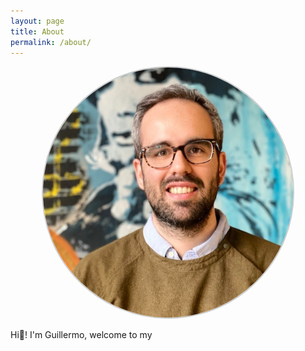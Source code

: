 ```yaml
---
layout: page
title: About
permalink: /about/
---
```

<style>
img {
  width: 400px;
  height: 400px;
  border-radius: 50%;
  border: solid 2px #ccc;
}
</style>
<p align="center">
<img src="https://github.com/guillesd/guillesd.github.io/blob/main/content/images/about_photo.jpeg?raw=true"/>
</p>

Hi:wave:! I'm Guillermo, welcome to my 
